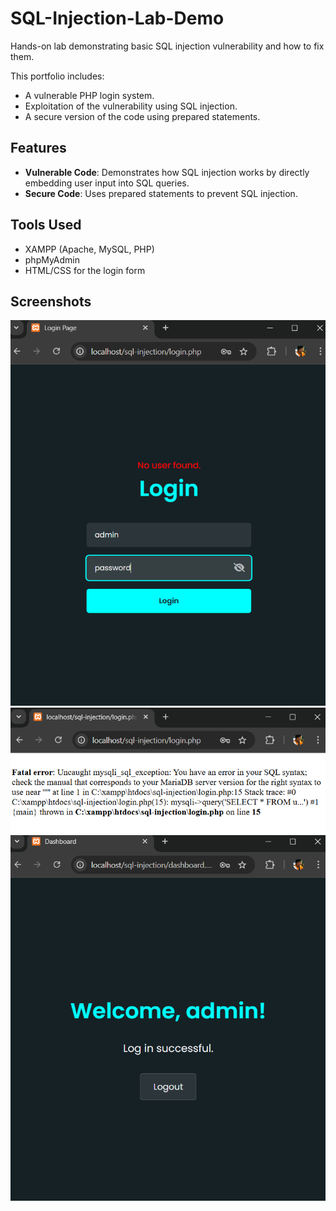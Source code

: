 # SQL-Injection-Lab-Demo
Hands-on lab demonstrating basic SQL injection vulnerability and how to fix them.

This portfolio includes:
- A vulnerable PHP login system.
- Exploitation of the vulnerability using SQL injection.
- A secure version of the code using prepared statements.

## Features
- **Vulnerable Code**: Demonstrates how SQL injection works by directly embedding user input into SQL queries.
- **Secure Code**: Uses prepared statements to prevent SQL injection.

## Tools Used
- XAMPP (Apache, MySQL, PHP)
- phpMyAdmin
- HTML/CSS for the login form

## Screenshots
![alt text](https://github.com/jayceso/SQL-Injection-Lab-Demo/blob/master/Screenshot%202025-01-28%20113302.png?raw=true)
![alt text](https://github.com/jayceso/SQL-Injection-Lab-Demo/blob/master/Screenshot%202025-01-28%20113339.png?raw=true)
![alt text](https://github.com/jayceso/SQL-Injection-Lab-Demo/blob/master/Screenshot%202025-01-28%20113447.png?raw=true)
